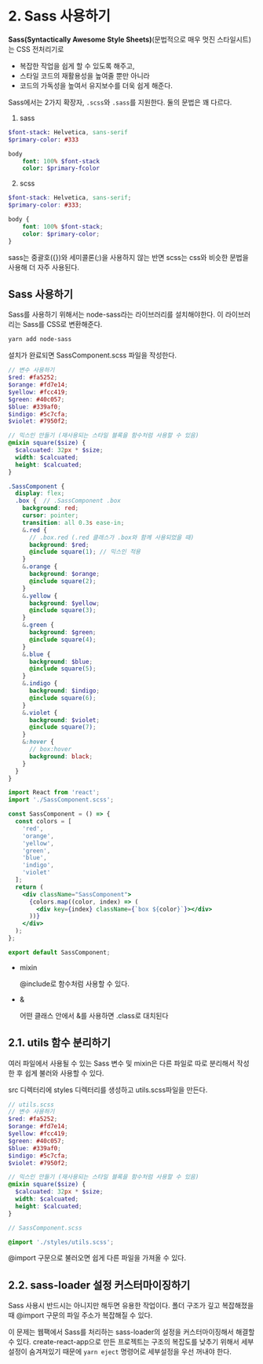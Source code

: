 # 2. Sass 사용하기

**Sass(Syntactically Awesome Style Sheets)**(문법적으로 매우 멋진 스타일시트)는 CSS 전처리기로

- 복잡한 작업을 쉽게 할 수 있도록 해주고, 
- 스타일 코드의 재활용성을 높여줄 뿐만 아니라 
- 코드의 가독성을 높여서 유지보수를 더욱 쉽게 해준다.

Sass에서는 2가지 확장자, `.scss`와 `.sass`를 지원한다. 둘의 문법은 꽤 다르다.

1. sass

```sass
$font-stack: Helvetica, sans-serif
$primary-color: #333

body
	font: 100% $font-stack
	color: $primary-fcolor
```

2. scss

```scss
$font-stack: Helvetica, sans-serif;
$primary-color: #333;

body {
    font: 100% $font-stack;
    color: $primary-color;
}
```

sass는 중괄호({})와 세미콜론(;)을 사용하지 않는 반면 scss는 css와 비슷한 문법을 사용해 더 자주 사용된다.

## Sass 사용하기

Sass를 사용하기 위해서는 node-sass라는 라이브러리를 설치해야한다. 이 라이브러리는 Sass를 CSS로 변환해준다.

```bash
yarn add node-sass
```

설치가 완료되면 SassComponent.scss 파일을 작성한다.

```scss
// 변수 사용하기
$red: #fa5252;
$orange: #fd7e14;
$yellow: #fcc419;
$green: #40c057;
$blue: #339af0;
$indigo: #5c7cfa;
$violet: #7950f2;

// 믹스인 만들기 (재사용되는 스타일 블록을 함수처럼 사용할 수 있음)
@mixin square($size) {
  $calcuated: 32px * $size;
  width: $calcuated;
  height: $calcuated;
}

.SassComponent {
  display: flex;
  .box {  // .SassComponent .box
    background: red;
    cursor: pointer;
    transition: all 0.3s ease-in;
    &.red {
      // .box.red (.red 클래스가 .box와 함께 사용되었을 때)
      background: $red;
      @include square(1); // 믹스인 적용
    }
    &.orange {
      background: $orange;
      @include square(2);
    }
    &.yellow {
      background: $yellow;
      @include square(3);
    }
    &.green {
      background: $green;
      @include square(4);
    }
    &.blue {
      background: $blue;
      @include square(5);
    }
    &.indigo {
      background: $indigo;
      @include square(6);
    }
    &.violet {
      background: $violet;
      @include square(7);
    }
    &:hover {
      // box:hover
      background: black;
    }
  }
}
```

```jsx
import React from 'react';
import './SassComponent.scss';

const SassComponent = () => {
  const colors = [
    'red',
    'orange',
    'yellow',
    'green',
    'blue',
    'indigo',
    'violet'
  ];
  return (
    <div className="SassComponent">
      {colors.map((color, index) => (
        <div key={index} className={`box ${color}`}></div>
      ))}
    </div>
  );
};

export default SassComponent;
```

- mixin

  @include로 함수처럼 사용할 수 있다.

- &

  어떤 클래스 안에서 &를 사용하면 .class로 대치된다

## 2.1. utils 함수 분리하기

여러 파일에서 사용될 수 있는 Sass 변수 및 mixin은 다른 파일로 따로 분리해서 작성한 후 쉽게 불러와 사용할 수 있다.

src 디렉터리에 styles 디렉터리를 생성하고 utils.scss파일을 만든다.

```scss
// utils.scss
// 변수 사용하기
$red: #fa5252;
$orange: #fd7e14;
$yellow: #fcc419;
$green: #40c057;
$blue: #339af0;
$indigo: #5c7cfa;
$violet: #7950f2;

// 믹스인 만들기 (재사용되는 스타일 블록을 함수처럼 사용할 수 있음)
@mixin square($size) {
  $calcuated: 32px * $size;
  width: $calcuated;
  height: $calcuated;
}
```

```scss
// SassComponent.scss

@import './styles/utils.scss';
```

@import 구문으로 불러오면 쉽게 다른 파일을 가져올 수 있다.

## 2.2. sass-loader 설정 커스터마이징하기

Sass 사용시 반드시는 아니지만 해두면 유용한 작업이다. 폴더 구조가 깊고 복잡해졌을 때 @import 구문의 파일 주소가 복잡해질 수 있다.

이 문제는 웹팩에서 Sass를 처리하는 sass-loader의 설정을 커스터마이징해서 해결할 수 있다. create-react-app으로 만든 프로젝트는 구조의 복잡도를 낮추기 위해서 세부설정이 숨겨져있기 때문에 `yarn eject` 명령어로 세부설정을 우선 꺼내야 한다.

